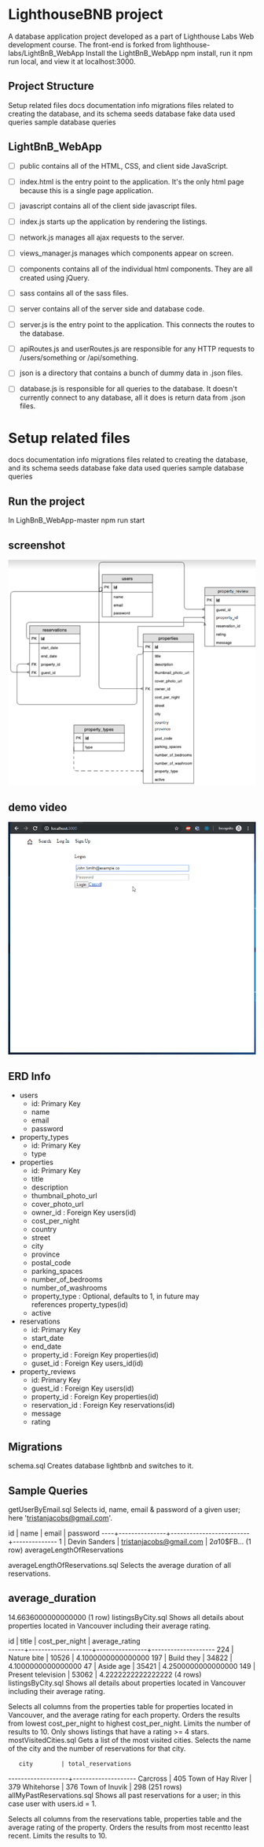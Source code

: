 # LighthouseBNB project

A database application project developed as a part of Lighthouse Labs Web development course. The front-end is forked from lighthouse-labs/LightBnB_WebApp Install the LightBnB_WebApp npm install, run it npm run local, and view it at localhost:3000.

## Project Structure
Setup related files
docs documentation info
migrations files related to creating the database, and its schema
seeds database fake data used
queries sample database queries

## LightBnB_WebApp
- [ ] public contains all of the HTML, CSS, and client side JavaScript.
- [ ] index.html is the entry point to the application. It's the only html page because this is a single page application.
- [ ] javascript contains all of the client side javascript files.

- [ ] index.js starts up the application by rendering the listings.
- [ ] network.js manages all ajax requests to the server.
- [ ] views_manager.js manages which components appear on screen.
- [ ] components contains all of the individual html components. They are all created using jQuery.
- [ ] sass contains all of the sass files.
- [ ] server contains all of the server side and database code.
- [ ] server.js is the entry point to the application. This connects the routes to the database.
- [ ] apiRoutes.js and userRoutes.js are responsible for any HTTP requests to /users/something or /api/something.
- [ ] json is a directory that contains a bunch of dummy data in .json files.
- [ ] database.js is responsible for all queries to the database. It doesn't currently connect to any database, all it does is return data from .json files.



# Setup related files
docs documentation info
migrations files related to creating the database, and its schema
seeds database fake data used
queries sample database queries

## Run the project
In LighBnB_WebApp-master
npm run start

## screenshot
!['ERD'](https://github.com/KhoslaGA/LighthouseBNB/blob/main/LightBnB_WebApp-master/docs/erd.png)

## demo video 
 !["Demo video"](https://github.com/KhoslaGA/LighthouseBNB/blob/main/LightBnB_WebApp-master/docs/sql_search.gif)

## ERD Info
* users
    * id: Primary Key
    * name
    * email
    * password
* property_types
    * id: Primary Key
    * type
* properties
    * id: Primary Key
    * title
    * description
    * thumbnail_photo_url
    * cover_photo_url
    * owner_id : Foreign Key users(id)
    * cost_per_night
    * country
    * street
    * city
    * province
    * postal_code
    * parking_spaces
    * number_of_bedrooms
    * number_of_washrooms
    * property_type : Optional, defaults to 1, in future may references property_types(id)
    * active
* reservations
    * id: Primary Key
    * start_date
    * end_date
    * property_id : Foreign Key properties(id)
    * guset_id : Foreign Key users_id(id)
* property_reviews
    * id: Primary Key
    * guest_id : Foreign Key users(id)
    * property_id : Foreign Key properties(id)
    * reservation_id : Foreign Key reservations(id)
    * message
    * rating

## Migrations

schema.sql
Creates database lightbnb and switches to it.

## Sample Queries
getUserByEmail.sql
Selects id, name, email & password of a given user; here 'tristanjacobs@gmail.com'.

 id |     name      |          email          |   password
----+---------------+-------------------------+--------------
  1 | Devin Sanders | tristanjacobs@gmail.com |  $2a$10$FB...
(1 row)
averageLengthOfReservations

averageLengthOfReservations.sql
Selects the average duration of all reservations.

  average_duration   
---------------------
 14.6636000000000000
(1 row)
listingsByCity.sql
Shows all details about properties located in Vancouver including their average rating.

 id  |       title        | cost_per_night |   average_rating   
-----+--------------------+----------------+--------------------
 224 | Nature bite        |          10526 | 4.1000000000000000
 197 | Build they         |          34822 | 4.1000000000000000
  47 | Aside age          |          35421 | 4.2500000000000000
 149 | Present television |          53062 | 4.2222222222222222
(4 rows)
listingsByCity.sql
Shows all details about properties located in Vancouver including their average rating.

Selects all columns from the properties table for properties located in Vancouver, and the average rating for each property.
Orders the results from lowest cost_per_night to highest cost_per_night.
Limits the number of results to 10.
Only shows listings that have a rating >= 4 stars.
mostVisitedCities.sql
Gets a list of the most visited cities. Selects the name of the city and the number of reservations for that city.

       city        | total_reservations 
-------------------+--------------------
 Carcross          |                405
 Town of Hay River |                379
 Whitehorse        |                376
 Town of Inuvik    |                298
 (251 rows)
allMyPastReservations.sql
Shows all past reservations for a user; in this case user with users.id = 1.

Selects all columns from the
reservations table,
properties table and the average rating of the property.
Orders the results from most recentto least recent.
Limits the results to 10.